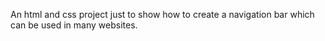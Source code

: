 An html and css project just to show how to create a navigation bar which can be used in many websites.

